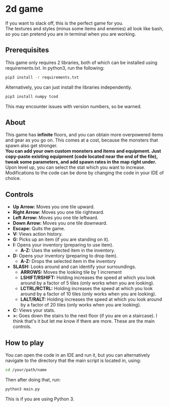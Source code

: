 # 2d game
If you want to slack off, this is the perfect game for you. </br>
The textures and styles (minus some items and enemies) all look like bash, so you can pretend you are in terminal when you are working. </br>
## Prerequisites
This game only requires 2 libraries, both of which can be installed using requirements.txt.
In python3, run the following: 
```bash
pip3 install -r requirements.txt
```
Alternatively, you can just install the libraries independently.
```bash
pip3 install numpy tcod
```
This may encounter issues with version numbers, so be warned.
## About
This game has **infinite** floors, and you can obtain more overpowered items and gear as you go on. This comes at a cost, because the monsters that spawn also get stronger. </br>
**You can add your own custom monsters and items and equipment. Just copy-paste existing equipment (code located near the end of the file), tweak some parameters, and add spawn rates in the map right under.** </br>
Upon level up, you can select the stat which you want to increase. </br>
Modifications to the code can be done by changing the code in your IDE of choice.
## Controls
- **Up Arrow:** Moves you one tile upward.
- **Right Arrow:** Moves you one tile rightward.
- **Left Arrow:** Moves you one tile leftward.
- **Down Arrow:** Moves you one tile downward.
- **Escape:** Quits the game.
- **V:** Views action history.
- **G:** Picks up an item (if you are standing on it).
- **I:** Opens your inventory (preparing to use item).
  - **A-Z:** Uses the selected item in the inventory.
- **D:** Opens your inventory (preparing to drop item).
  - **A-Z:** Drops the selected item in the inventory
- **SLASH:** Looks around and can identify your surroundings.
  - **ARROWS:** Moves the looking tile by 1 increment
  - **LSHIFT/RSHIFT:** Holding increases the speed at which you look around by a factor of 5 tiles (only works when you are looking).
  - **LCTRL/RCTRL:** Holding increases the speed at which you look around by a factor of 10 tiles (only works when you are looking).
  - **LALT/RALT:** Holding increases the speed at which you look around by a factor of 20 tiles (only works when you are looking).
- **C:** Views your stats.
- **>:** Goes down the stairs to the next floor (if you are on a staircase).
I think that's it but let me know if there are more. These are the main controls.
## How to play
You can open the code in an IDE and run it, but you can alternatively navigate to the directory that the main script is located in, using:
```bash
cd /your/path/name
```
Then after doing that, run:
```bash
python3 main.py
```
This is if you are using Python 3.
